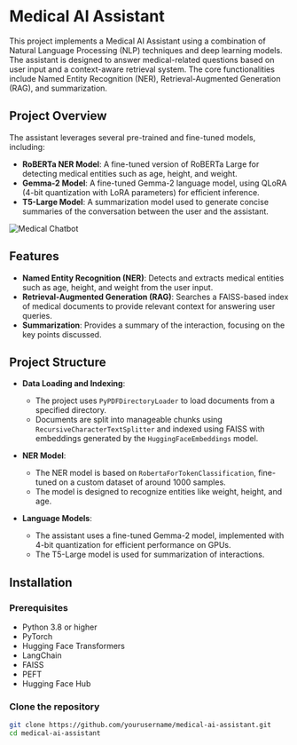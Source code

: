 # Medical AI Assistant

This project implements a Medical AI Assistant using a combination of Natural Language Processing (NLP) techniques and deep learning models. The assistant is designed to answer medical-related questions based on user input and a context-aware retrieval system. The core functionalities include Named Entity Recognition (NER), Retrieval-Augmented Generation (RAG), and summarization.

## Project Overview

The assistant leverages several pre-trained and fine-tuned models, including:

- **RoBERTa NER Model**: A fine-tuned version of RoBERTa Large for detecting medical entities such as age, height, and weight.
- **Gemma-2 Model**: A fine-tuned Gemma-2 language model, using QLoRA (4-bit quantization with LoRA parameters) for efficient inference.
- **T5-Large Model**: A summarization model used to generate concise summaries of the conversation between the user and the assistant.

![Medical Chatbot](./VoMedicalChatbot.png)

## Features

- **Named Entity Recognition (NER)**: Detects and extracts medical entities such as age, height, and weight from the user input.
- **Retrieval-Augmented Generation (RAG)**: Searches a FAISS-based index of medical documents to provide relevant context for answering user queries.
- **Summarization**: Provides a summary of the interaction, focusing on the key points discussed.

## Project Structure

- **Data Loading and Indexing**:

  - The project uses `PyPDFDirectoryLoader` to load documents from a specified directory.
  - Documents are split into manageable chunks using `RecursiveCharacterTextSplitter` and indexed using FAISS with embeddings generated by the `HuggingFaceEmbeddings` model.

- **NER Model**:

  - The NER model is based on `RobertaForTokenClassification`, fine-tuned on a custom dataset of around 1000 samples.
  - The model is designed to recognize entities like weight, height, and age.

- **Language Models**:
  - The assistant uses a fine-tuned Gemma-2 model, implemented with 4-bit quantization for efficient performance on GPUs.
  - The T5-Large model is used for summarization of interactions.

## Installation

### Prerequisites

- Python 3.8 or higher
- PyTorch
- Hugging Face Transformers
- LangChain
- FAISS
- PEFT
- Hugging Face Hub

### Clone the repository

```bash
git clone https://github.com/yourusername/medical-ai-assistant.git
cd medical-ai-assistant
```
